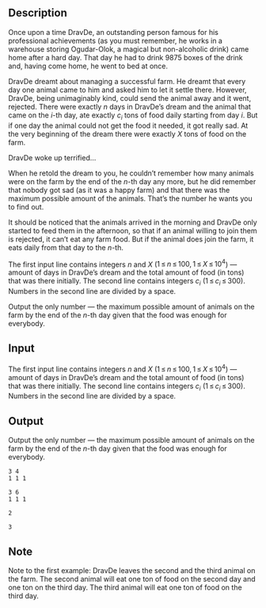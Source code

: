 ## Description

<div><p>Once upon a time DravDe, an outstanding person famous for his professional achievements (as you must remember, he works in a warehouse storing Ogudar-Olok, a magical but non-alcoholic drink) came home after a hard day. That day he had to drink 9875 boxes of the drink and, having come home, he went to bed at once.</p><p>DravDe dreamt about managing a successful farm. He dreamt that every day one animal came to him and asked him to let it settle there. However, DravDe, being unimaginably kind, could send the animal away and it went, rejected. There were exactly <span class="tex-span"><i>n</i></span> days in DravDe’s dream and the animal that came on the <span class="tex-span"><i>i</i></span>-th day, ate exactly <span class="tex-span"><i>c</i><sub class="lower-index"><i>i</i></sub></span> tons of food daily starting from day <span class="tex-span"><i>i</i></span>. But if one day the animal could not get the food it needed, it got really sad. At the very beginning of the dream there were exactly <span class="tex-span"><i>X</i></span> tons of food on the farm.</p><p>DravDe woke up terrified...</p><p>When he retold the dream to you, he couldn’t remember how many animals were on the farm by the end of the <span class="tex-span"><i>n</i></span>-th day any more, but he did remember that nobody got sad (as it was a happy farm) and that there was the maximum possible amount of the animals. That’s the number he wants you to find out. </p><p>It should be noticed that the animals arrived in the morning and DravDe only started to feed them in the afternoon, so that if an animal willing to join them is rejected, it can’t eat any farm food. But if the animal does join the farm, it eats daily from that day to the <span class="tex-span"><i>n</i></span>-th.</p></div><div class="input-specification"><p>The first input line contains integers <span class="tex-span"><i>n</i></span> and <span class="tex-span"><i>X</i></span> (<span class="tex-span">1 ≤ <i>n</i> ≤ 100, 1 ≤ <i>X</i> ≤ 10<sup class="upper-index">4</sup></span>) — amount of days in DravDe’s dream and the total amount of food (in tons) that was there initially. The second line contains integers <span class="tex-span"><i>c</i><sub class="lower-index"><i>i</i></sub></span> (<span class="tex-span">1 ≤ <i>c</i><sub class="lower-index"><i>i</i></sub> ≤ 300</span>). Numbers in the second line are divided by a space.</p></div><div class="output-specification"><p>Output the only number — the maximum possible amount of animals on the farm by the end of the <span class="tex-span"><i>n</i></span>-th day given that the food was enough for everybody.</p></div>

## Input

<p>The first input line contains integers <span class="tex-span"><i>n</i></span> and <span class="tex-span"><i>X</i></span> (<span class="tex-span">1 ≤ <i>n</i> ≤ 100, 1 ≤ <i>X</i> ≤ 10<sup class="upper-index">4</sup></span>) — amount of days in DravDe’s dream and the total amount of food (in tons) that was there initially. The second line contains integers <span class="tex-span"><i>c</i><sub class="lower-index"><i>i</i></sub></span> (<span class="tex-span">1 ≤ <i>c</i><sub class="lower-index"><i>i</i></sub> ≤ 300</span>). Numbers in the second line are divided by a space.</p>

## Output

<p>Output the only number — the maximum possible amount of animals on the farm by the end of the <span class="tex-span"><i>n</i></span>-th day given that the food was enough for everybody.</p>





```input1
3 4
1 1 1

```




```input2
3 6
1 1 1

```




```output1
2

```




```output2
3

```



## Note

<p>Note to the first example: DravDe leaves the second and the third animal on the farm. The second animal will eat one ton of food on the second day and one ton on the third day. The third animal will eat one ton of food on the third day.</p>
